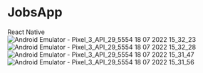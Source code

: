 # JobsApp
React Native
![Android Emulator - Pixel_3_API_29_5554 18 07 2022 15_32_23](https://user-images.githubusercontent.com/85956297/179518012-c40a9465-9afd-4174-a122-79e605debdec.png)
![Android Emulator - Pixel_3_API_29_5554 18 07 2022 15_32_28](https://user-images.githubusercontent.com/85956297/179518018-cf7198ad-40f5-4343-a691-f70b10492d1f.png)
![Android Emulator - Pixel_3_API_29_5554 18 07 2022 15_31_47](https://user-images.githubusercontent.com/85956297/179518020-22dcc841-6c3e-4105-a63d-54e8335cde6f.png)
![Android Emulator - Pixel_3_API_29_5554 18 07 2022 15_31_56](https://user-images.githubusercontent.com/85956297/179518022-ad03715a-e396-43dd-9cff-37c811fef690.png)
